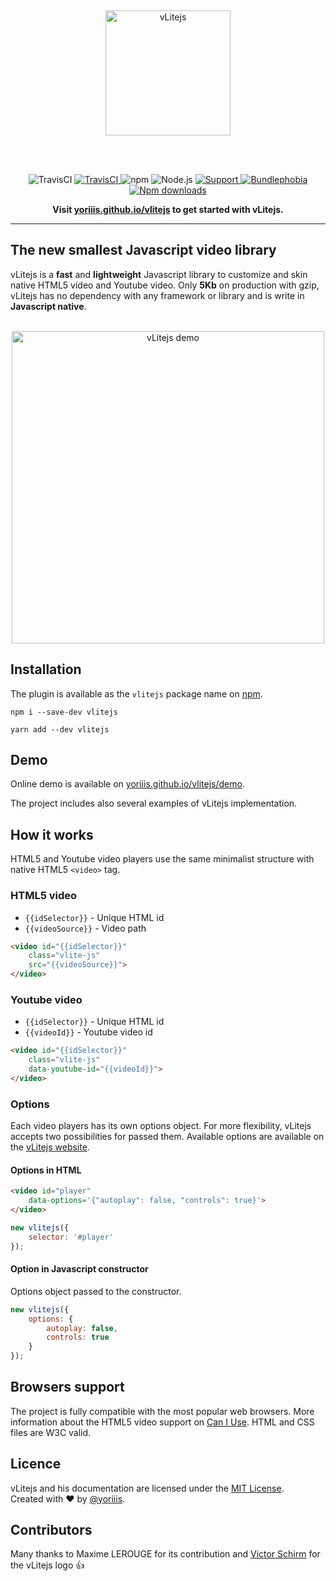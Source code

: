 <br /><p align="center">
    <a href="https://yoriiis.github.io/vlitejs" title="vLitejs">
        <img src="https://yoriiis.github.io/vlitejs/img/logo-vlite.svg" alt="vLitejs" width="200px" />
    </a>
</p><br /><br />
<p align="center">
    <img alt="TravisCI" src="https://img.shields.io/badge/vLitejs-v3.0.0-ff7f15.svg?style=for-the-badge">
    <a href="https://travis-ci.com/yoriiis/vlitejs">
        <img alt="TravisCI" src="https://img.shields.io/travis/yoriiis/vlitejs?style=for-the-badge">
    </a>
    <img alt="npm" src="https://img.shields.io/npm/v/vlitejs?style=for-the-badge">
    <img alt="Node.js" src="https://img.shields.io/node/v/vlitejs?style=for-the-badge">
    <a href="https://gitter.im/vlitejs/vlitejs">
        <img alt="Support" src="https://img.shields.io/gitter/room/yoriiis/vlitejs?color=%2345cba1&style=for-the-badge">
    </a>
    <a href="https://bundlephobia.com/result?p=fela@latest">
        <img alt="Bundlephobia" src="https://img.shields.io/bundlephobia/minzip/vlitejs?style=for-the-badge">
    </a>
    <a href="https://npmjs.com/package/chunks-webpack-plugin">
        <img alt="Npm downloads" src="https://img.shields.io/npm/dm/vlitejs?color=fb3e44&label=npm%20downloads&style=for-the-badge">
    </a>
</p>

<p align="center">
    <strong>Visit <a href="https://yoriiis.github.io/vlitejs" title="yoriiis.github.io/vlitejs">yoriiis.github.io/vlitejs</a> to get started with vLitejs.</strong>
</p>

---

## The new smallest Javascript video library

vLitejs is a **fast** and **lightweight** Javascript library to customize and skin native HTML5 video and Youtube video. Only **5Kb** on production with gzip, vLitejs has no dependency with any framework or library and is write in **Javascript native**.<br /><br />

<p align="center">
    <a href="https://yoriiis.github.io/vlitejs/demo" title="vLitejs demo">
        <img src="https://yoriiis.github.io/vlitejs/img/demo.jpg" alt="vLitejs demo" width="500px" />
    </a>
</p>

## Installation

The plugin is available as the `vlitejs` package name on [npm](https://www.npmjs.com/package/vlitejs).

```
npm i --save-dev vlitejs
```
```
yarn add --dev vlitejs
```

## Demo

Online demo is available on [yoriiis.github.io/vlitejs/demo](https://yoriiis.github.io/vlitejs/demo).

The project includes also several examples of vLitejs implementation.

## How it works
HTML5 and Youtube video players use the same minimalist structure with native HTML5 `<video>` tag.

### HTML5 video

* `{{idSelector}}` - Unique HTML id
* `{{videoSource}}` - Video path

```html
<video id="{{idSelector}}"
    class="vlite-js"
    src="{{videoSource}}">
</video>
```

### Youtube video

* `{{idSelector}}` - Unique HTML id
* `{{videoId}}` - Youtube video id

```html
<video id="{{idSelector}}"
    class="vlite-js"
    data-youtube-id="{{videoId}}">
</video>
```

### Options

Each video players has its own options object. For more flexibility, vLitejs accepts two possibilities for passed them. Available options are available on the [vLitejs website](https://yoriiis.github.io/vlitejs).

#### Options in HTML

```html
<video id="player"
    data-options='{"autoplay": false, "controls": true}'>
</video>
```

```javascript
new vlitejs({
    selector: '#player'
});
```

#### Option in Javascript constructor

Options object passed to the constructor.

```javascript
new vlitejs({
    options: {
        autoplay: false,
        controls: true
    }
});
```

## Browsers support

The project is fully compatible with the most popular web browsers. More information about the HTML5 video support on <a href="https://caniuse.com/#feat=video" target="_blank" title="Video element - Can I use">Can I Use</a>. HTML and CSS files are W3C valid.

## Licence

vLitejs and his documentation are licensed under the [MIT License](http://opensource.org/licenses/MIT).<br />
Created with ♥ by [@yoriiis](http://github.com/yoriiis).

## Contributors

Many thanks to Maxime LEROUGE for its contribution and <a href="https://www.behance.net/victorshm" target="_blank" title="Victor Schirm">Victor Schirm</a> for the vLitejs logo 👍
